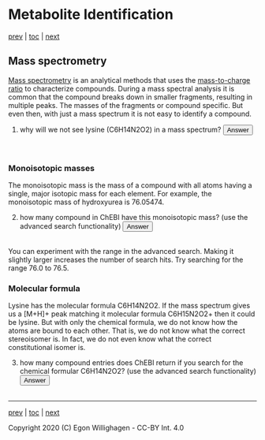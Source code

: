 # Metabolite Identification

[prev](./databases.md) | [toc](./README.md) | [next](omics.md)

<script>
  function toggleAnswer(id) {
  var answer = document.getElementById(id);
  if (answer.style.visibility === "hidden" ||
      answer.style.visibility === "none") {
    answer.style.visibility = "visible";
  } else {
    answer.style.visibility = "hidden";
  }
}
</script>

## Mass spectrometry

[Mass spectrometry](https://en.wikipedia.org/wiki/Mass_spectrometry) is an analytical
methods that uses the [mass-to-charge ratio](https://en.wikipedia.org/wiki/Mass_spectrometry)
to characterize compounds. During a mass spectral analysis it is common that
the compound breaks down in smaller fragments, resulting in multiple peaks. The masses
of the fragments or compound specific. But even then, with just a mass spectrum
it is not easy to identify a compound.

1. why will we not see lysine (C6H14N2O2) in a mass spectrum? <button onclick="toggleAnswer('q1')">Answer</button><span id="q1" style="visibility: hidden"> Because it is not charged. However, we can see its protonated and deprotoned counterparts.</span>

### Monoisotopic masses

The monoisotopic mass is the mass of a compound with all atoms having a single,
major isotopic mass for each element. For example, the monoisotopic mass of
hydroxyurea is 76.05474.

2. how many compound in ChEBI have this monoisotopic mass? (use the advanced search functionality) <button onclick="toggleAnswer('q2')">Answer</button><span id="q2" style="visibility: hidden"> Two: CHEBI:38662 and CHEBI:44423</span>

You can experiment with the range in the advanced search. Making it slightly larger
increases the number of search hits. Try searching for the range 76.0 to 76.5.

### Molecular formula

Lysine has the molecular formula C6H14N2O2. If the mass spectrum gives us a [M+H]+ peak
matching it molecular formula C6H15N2O2+ then it could be lysine. But with only the
chemical formula, we do not know how the atoms are bound to each other. That is, we
do not know what the correct stereoisomer is. In fact, we do not even know what the
correct constitutional isomer is.

3. how many compound entries does ChEBI return if you search for the chemical formular C6H14N2O2? (use the advanced search functionality) <button onclick="toggleAnswer('q3')">Answer</button><span id="q3" style="visibility: hidden"> ChEBI lists 30116 entries with this chemical formula (at the time of writing)</span>





---

[prev](./databases.md) | [toc](./README.md) | [next](omics.md)

Copyright 2020 (C) Egon Willighagen - CC-BY Int. 4.0
